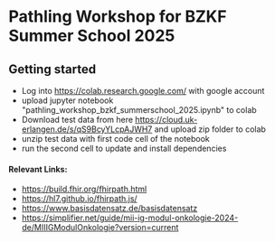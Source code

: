 # Pathling Workshop for BZKF Summer School 2025

## Getting started
- Log into https://colab.research.google.com/ with google account
- upload jupyter notebook "pathling_workshop_bzkf_summerschool_2025.ipynb" to colab
- Download test data from here https://cloud.uk-erlangen.de/s/qS9BcyYLcpAJWH7 and upload zip folder to colab
- unzip test data with first code cell of the notebook
- run the second cell to update and install dependencies


#### Relevant Links:
- https://build.fhir.org/fhirpath.html
- https://hl7.github.io/fhirpath.js/
- https://www.basisdatensatz.de/basisdatensatz
- https://simplifier.net/guide/mii-ig-modul-onkologie-2024-de/MIIIGModulOnkologie?version=current
